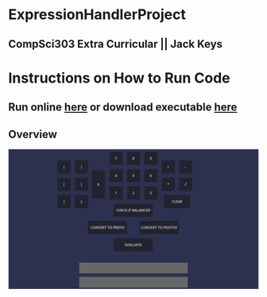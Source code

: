 
# ExpressionHandlerProject

 ## CompSci303 Extra Curricular || Jack Keys

# Instructions on How to Run Code

 ## Run online [here](https://vulpolox.itch.io/compsci-303-class-project) or download executable [here](https://drive.google.com/file/d/1WHmh31ui1EIswot5-3Jpv3qk035LHQob/view?usp=sharing)

 ## Overview

 ![Overview of GUI](https://github.com/Vulpolox/ExpressionHandlerProject/blob/main/Screenshots/Overview.png)

 

 
